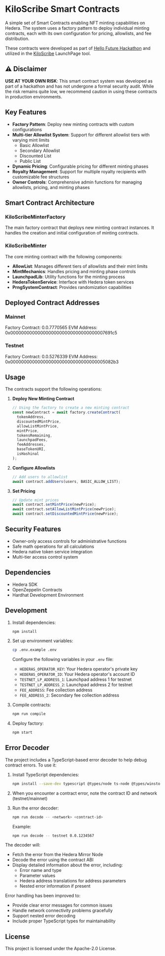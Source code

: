 # KiloScribe Smart Contracts

A simple set of Smart Contracts enabling NFT minting capabilities on Hedera. The system uses a factory pattern to deploy individual minting contracts, each with its own configuration for pricing, allowlists, and fee distribution.

These contracts were developed as part of [Hello Future Hackathon](https://hellofuturehackathon.dev "Hello Future Hackathon") and utilized in the [KiloScribe](https://kiloscribe.com "KiloScribe") LaunchPage tool.

## ⚠️ Disclaimer

**USE AT YOUR OWN RISK**: This smart contract system was developed as part of a hackathon and has not undergone a formal security audit. While the risk remains quite low, we recommend caution in using these contracts in production environments.

## Key Features

- **Factory Pattern**: Deploy new minting contracts with custom configurations
- **Multi-tier Allowlist System**: Support for different allowlist tiers with varying mint limits
  - Basic Allowlist
  - Secondary Allowlist
  - Discounted List
  - Public List
- **Dynamic Pricing**: Configurable pricing for different minting phases
- **Royalty Management**: Support for multiple royalty recipients with customizable fee structures
- **Owner Controls**: Comprehensive admin functions for managing allowlists, pricing, and minting phases

## Smart Contract Architecture

### KiloScribeMinterFactory

The main factory contract that deploys new minting contract instances. It handles the creation and initial configuration of minting contracts.

### KiloScribeMinter

The core minting contract with the following components:

- **AllowList**: Manages different tiers of allowlists and their mint limits
- **MintMechanics**: Handles pricing and minting phase controls
- **LaunchpadLib**: Utility functions for the minting process
- **HederaTokenService**: Interface with Hedera token services
- **PrngSystemContract**: Provides randomization capabilities

## Deployed Contract Addresses

### Mainnet

Factory Contract: 0.0.7770565
EVM Address: 0x00000000000000000000000000000000007691c5

### Testnet

Factory Contract: 0.0.5276339
EVM Address: 0x00000000000000000000000000000000005082b3

## Usage

The contracts support the following operations:

1. **Deploy New Minting Contract**

   ```javascript
   // Using the factory to create a new minting contract
   const newContract = await factory.createContract(
     tokenAddress,
     discountedMintPrice,
     allowListMintPrice,
     mintPrice,
     tokensRemaining,
     launchpadFees,
     feeAddresses,
     baseTokenURI,
     isHashinal
   );
   ```

2. **Configure Allowlists**

   ```javascript
   // Add users to allowlist
   await contract.addUsers(users, BASIC_ALLOW_LIST);
   ```

3. **Set Pricing**
   ```javascript
   // Update mint prices
   await contract.setMintPrice(newPrice);
   await contract.setAllowListMintPrice(newPrice);
   await contract.setDiscountedMintPrice(newPrice);
   ```

## Security Features

- Owner-only access controls for administrative functions
- Safe math operations for all calculations
- Hedera native token service integration
- Multi-tier access control system

## Dependencies

- Hedera SDK
- OpenZeppelin Contracts
- Hardhat Development Environment

## Development

1. Install dependencies:

   ```bash
   npm install
   ```

2. Set up environment variables:

   ```bash
   cp .env.example .env
   ```

   Configure the following variables in your `.env` file:

   - `HEDERAS_OPERATOR_KEY`: Your Hedera operator's private key
   - `HEDERAS_OPERATOR_ID`: Your Hedera operator's account ID
   - `TESTNET_LP_ADDRESS_1`: Launchpad address 1 for testnet
   - `TESTNET_LP_ADDRESS_2`: Launchpad address 2 for testnet
   - `FEE_ADDRESS`: Fee collection address
   - `FEE_ADDRESS_2`: Secondary fee collection address

3. Compile contracts:

   ```bash
   npm run compile
   ```

4. Deploy factory:
   ```bash
   npm start
   ```

## Error Decoder

The project includes a TypeScript-based error decoder to help debug contract errors. To use it:

1. Install TypeScript dependencies:

   ```bash
   npm install --save-dev typescript @types/node ts-node @types/winston
   ```

2. When you encounter a contract error, note the contract ID and network (testnet/mainnet)

3. Run the error decoder:
   ```bash
   npm run decode -- <network> <contract-id>
   ```
   Example:
   ```bash
   npm run decode -- testnet 0.0.1234567
   ```

The decoder will:

- Fetch the error from the Hedera Mirror Node
- Decode the error using the contract ABI
- Display detailed information about the error, including:
  - Error name and type
  - Parameter values
  - Hedera address translations for address parameters
  - Nested error information if present

Error handling has been improved to:

- Provide clear error messages for common issues
- Handle network connectivity problems gracefully
- Support nested error decoding
- Include proper TypeScript types for maintainability

## License

This project is licensed under the Apache-2.0 License.
